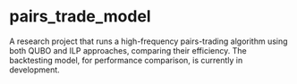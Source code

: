 # pairs_trade_model
A research project that runs a high-frequency pairs-trading algorithm using both QUBO and ILP approaches, comparing their efficiency. The backtesting model, for performance comparison, is currently in development.
